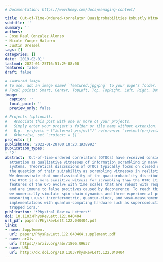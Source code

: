 ```yaml
---
# Documentation: https://wowchemy.com/docs/managing-content/

title: Out-of-Time-Ordered-Correlator Quasiprobabilities Robustly Witness Scrambling
subtitle: ''
summary: ''
authors:
- Jose Raul Gonzalez Alonso
- Nicole Yunger Halpern
- Justin Dressel
tags: []
categories: []
date: '2019-02-01'
lastmod: 2022-01-25T16:51:29-08:00
featured: false
draft: false

# Featured image
# To use, add an image named `featured.jpg/png` to your page's folder.
# Focal points: Smart, Center, TopLeft, Top, TopRight, Left, Right, BottomLeft, Bottom, BottomRight.
image:
  caption: ''
  focal_point: ''
  preview_only: false

# Projects (optional).
#   Associate this post with one or more of your projects.
#   Simply enter your project's folder or file name without extension.
#   E.g. `projects = ["internal-project"]` references `content/project/deep-learning/index.md`.
#   Otherwise, set `projects = []`.
projects: []
publishDate: '2022-01-28T00:18:23.193899Z'
publication_types:
- '2'
abstract: 'Out-of-time-ordered correlators (OTOCs) have received considerable recent
  attention as qualitative witnesses of information scrambling in many-body quantum
  systems. Theoretical discussions of OTOCs typically focus on closed systems, raising
  the question of their suitability as scrambling witnesses in realistic open systems.
  We demonstrate that nonclassicality of the quasiprobability distribution (QPD) behind
  the OTOC is a more sensitive witness for scrambling than the OTOC itself. Nonclassical
  features of the QPD evolve with time scales that are robust with respect to decoherence
  and are immune to false positives caused by decoherence. To reach this conclusion,
  we numerically simulate spin-chain dynamics and three experimental protocols for
  measuring OTOCs: interferometric, quantum-clock, and weak-measurement. We target
  implementations with quantum-computing hardware such as superconducting qubits or
  trapped ions.'
publication: '*Physical Review Letters*'
doi: 10.1103/PhysRevLett.122.040404
url_pdf: papers/PhysRevLett.122.040404.pdf
links:
- name: Supplement
  url: papers/PhysRevLett.122.040404.supplement.pdf
- name: arXiv
  url: https://arxiv.org/abs/1806.09637
- name: URL
  url: http://dx.doi.org/10.1103/PhysRevLett.122.040404
---
```

